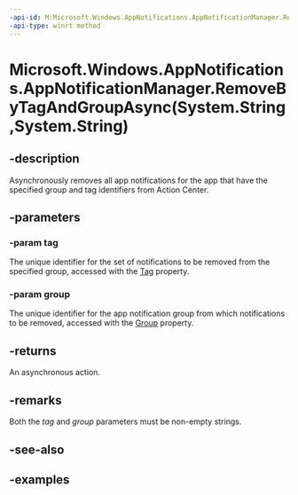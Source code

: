 ```yaml
---
-api-id: M:Microsoft.Windows.AppNotifications.AppNotificationManager.RemoveByTagAndGroupAsync(System.String,System.String)
-api-type: winrt method
---
```


# Microsoft.Windows.AppNotifications.AppNotificationManager.RemoveByTagAndGroupAsync(System.String,System.String)

<!--
public Windows.Foundation.IAsyncAction RemoveByTagAndGroupAsync (string tag, string group);
-->


## -description

Asynchronously removes all app notifications for the app that have the specified group and tag identifiers from Action Center.

## -parameters

### -param tag

The unique identifier for the set of notifications to be removed from the specified group, accessed with the [Tag](xref:Microsoft.Windows.AppNotifications.AppNotification.Tag) property.

### -param group

The unique identifier for the app notification group from which notifications to be removed, accessed with the [Group](xref:Microsoft.Windows.AppNotifications.AppNotification.Group) property.

## -returns

An asynchronous action.

## -remarks

Both the *tag* and *group* parameters must be non-empty strings.

## -see-also

## -examples


